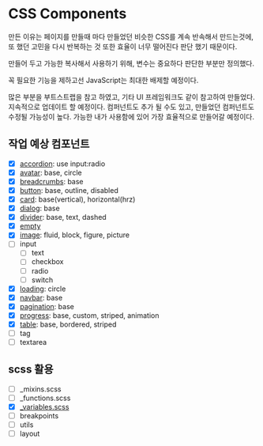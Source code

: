 # CSS Components

만든 이유는 페이지를 만들때 마다 만들었던 비슷한 CSS를 계속 반속해서 만드는것에,
또 했던 고민을 다시 반복하는 것 또한 효율이 너무 떨어진다 판단 했기 때문이다.

만들어 두고 가능한 복사해서 사용하기 위해, 변수는 중요하다 판단한 부분만 정의했다.

꼭 필요한 기능을 제하고선 JavaScript는 최대한 배제할 예정이다.

많은 부분을 부트스트랩을 참고 하였고, 기타 UI 프레임워크도 같이 참고하여 만들었다.
지속적으로 업데이트 할 예정이다.
컴퍼넌트도 추가 될 수도 있고, 만들었던 컴퍼넌트도 수정될 가능성이 높다.
가능한 내가 사용함에 있어 가장 효율적으로 만들어갈 예정이다.

## 작업 예상 컴포넌트

- [x] [accordion](components/accordion.html): use input:radio
- [x] [avatar](components/avatar.html): base, circle
- [x] [breadcrumbs](components/breadcrumbs.html): base
- [x] [button](components/button.html): base, outline, disabled
- [x] [card](components/card.html): base(vertical), horizontal(hrz)
- [x] [dialog](components/dialog.html): base
- [x] [divider](components/divider.html): base, text, dashed
- [x] [empty](components/empty.html)
- [x] [image](components/image.html): fluid, block, figure, picture
- [ ] input
  - [ ] text
  - [ ] checkbox
  - [ ] radio
  - [ ] switch
- [x] [loading](components/loading.html): circle
- [x] [navbar](components/navbar.html): base
- [x] [pagination](components/pagination.html): base
- [x] [progress](components/progress.html): base, custom, striped, animation
- [x] [table](components/table.html): base, bordered, striped
- [ ] tag
- [ ] textarea

## scss 활용

- [ ] _mixins.scss
- [ ] _functions.scss
- [x] [_variables.scss](sass/variables.html)
- [ ] breakpoints
- [ ] utils
- [ ] layout
